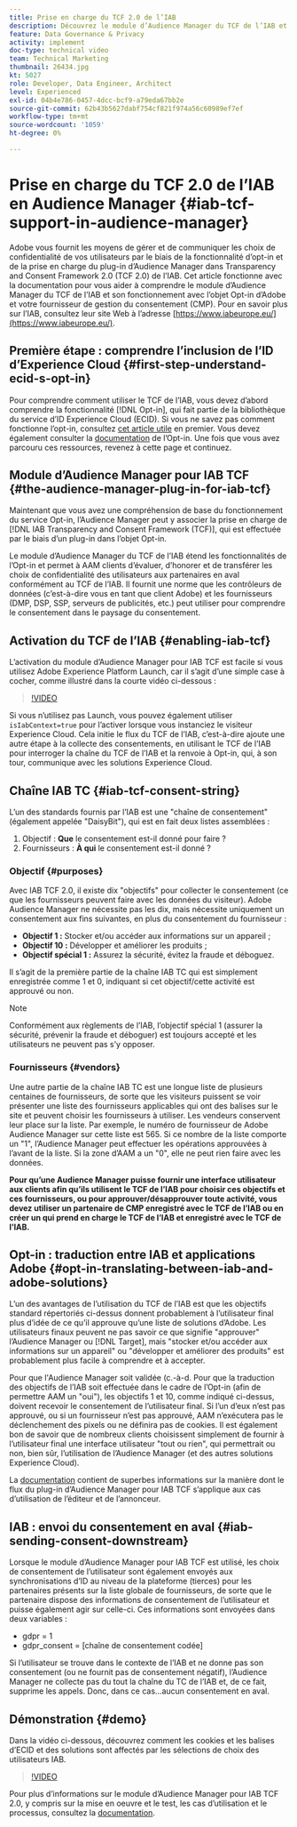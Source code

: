 ```yaml
---
title: Prise en charge du TCF 2.0 de l’IAB
description: Découvrez le module d’Audience Manager du TCF de l’IAB et comment il fonctionne avec l’objet d’accord préalable d’Adobe et votre fournisseur de gestion du consentement (CMP).
feature: Data Governance & Privacy
activity: implement
doc-type: technical video
team: Technical Marketing
thumbnail: 26434.jpg
kt: 5027
role: Developer, Data Engineer, Architect
level: Experienced
exl-id: 04b4e786-0457-4dcc-bcf9-a79eda67bb2e
source-git-commit: 62b43b5627dabf754cf821f974a56c60989ef7ef
workflow-type: tm+mt
source-wordcount: '1059'
ht-degree: 0%

---
```


# Prise en charge du TCF 2.0 de l’IAB en Audience Manager {#iab-tcf-support-in-audience-manager}

Adobe vous fournit les moyens de gérer et de communiquer les choix de confidentialité de vos utilisateurs par le biais de la fonctionnalité d’opt-in et de la prise en charge du plug-in d’Audience Manager dans Transparency and Consent Framework 2.0 (TCF 2.0) de l’IAB. Cet article fonctionne avec la documentation pour vous aider à comprendre le module d’Audience Manager du TCF de l’IAB et son fonctionnement avec l’objet Opt-in d’Adobe et votre fournisseur de gestion du consentement (CMP). Pour en savoir plus sur l’IAB, consultez leur site Web à l’adresse [https://www.iabeurope.eu/](https://www.iabeurope.eu/).

## Première étape : comprendre l’inclusion de l’ID d’Experience Cloud {#first-step-understand-ecid-s-opt-in}

Pour comprendre comment utiliser le TCF de l’IAB, vous devez d’abord comprendre la fonctionnalité [!DNL Opt-in], qui fait partie de la bibliothèque du service d’ID Experience Cloud (ECID). Si vous ne savez pas comment fonctionne l’opt-in, consultez [cet article utile](https://experienceleague.adobe.com/docs/core-services-learn/tutorials/id-service/use-opt-in-to-control-experience-cloud-activities-based-on-user-consent.html) en premier. Vous devez également consulter la [documentation](https://experienceleague.adobe.com/docs/id-service/using/implementation/opt-in-service/optin-overview.html) de l’Opt-in. Une fois que vous avez parcouru ces ressources, revenez à cette page et continuez.

## Module d’Audience Manager pour IAB TCF {#the-audience-manager-plug-in-for-iab-tcf}

Maintenant que vous avez une compréhension de base du fonctionnement du service Opt-in, l’Audience Manager peut y associer la prise en charge de [!DNL IAB Transparency and Consent Framework (TCF)], qui est effectuée par le biais d’un plug-in dans l’objet Opt-in.

Le module d’Audience Manager du TCF de l’IAB étend les fonctionnalités de l’Opt-in et permet à AAM clients d’évaluer, d’honorer et de transférer les choix de confidentialité des utilisateurs aux partenaires en aval conformément au TCF de l’IAB. Il fournit une norme que les contrôleurs de données (c’est-à-dire vous en tant que client Adobe) et les fournisseurs (DMP, DSP, SSP, serveurs de publicités, etc.) peut utiliser pour comprendre le consentement dans le paysage du consentement.

## Activation du TCF de l’IAB {#enabling-iab-tcf}

L’activation du module d’Audience Manager pour IAB TCF est facile si vous utilisez Adobe Experience Platform Launch, car il s’agit d’une simple case à cocher, comme illustré dans la courte vidéo ci-dessous :

>[!VIDEO](https://video.tv.adobe.com/v/26433/?quality=12)

Si vous n’utilisez pas Launch, vous pouvez également utiliser `isIabContext=true` pour l’activer lorsque vous instanciez le visiteur Experience Cloud. Cela initie le flux du TCF de l’IAB, c’est-à-dire ajoute une autre étape à la collecte des consentements, en utilisant le TCF de l’IAB pour interroger la chaîne du TCF de l’IAB et la renvoie à Opt-in, qui, à son tour, communique avec les solutions Experience Cloud.

## Chaîne IAB TC {#iab-tcf-consent-string}

L’un des standards fournis par l’IAB est une &quot;chaîne de consentement&quot; (également appelée &quot;DaisyBit&quot;), qui est en fait deux listes assemblées :

1. Objectif : **Que** le consentement est-il donné pour faire ?
1. Fournisseurs : **À qui** le consentement est-il donné ?

### Objectif {#purposes}

Avec IAB TCF 2.0, il existe dix &quot;objectifs&quot; pour collecter le consentement (ce que les fournisseurs peuvent faire avec les données du visiteur). Adobe Audience Manager ne nécessite pas les dix, mais nécessite uniquement un consentement aux fins suivantes, en plus du consentement du fournisseur :

* **Objectif 1 :** Stocker et/ou accéder aux informations sur un appareil ;
* **Objectif 10 :** Développer et améliorer les produits ;
* **Objectif spécial 1 :** Assurez la sécurité, évitez la fraude et déboguez.

Il s’agit de la première partie de la chaîne IAB TC qui est simplement enregistrée comme 1 et 0, indiquant si cet objectif/cette activité est approuvé ou non.

>[!NOTE]
>
>Conformément aux règlements de l’IAB, l’objectif spécial 1 (assurer la sécurité, prévenir la fraude et déboguer) est toujours accepté et les utilisateurs ne peuvent pas s’y opposer.

### Fournisseurs {#vendors}

Une autre partie de la chaîne IAB TC est une longue liste de plusieurs centaines de fournisseurs, de sorte que les visiteurs puissent se voir présenter une liste des fournisseurs applicables qui ont des balises sur le site et peuvent choisir les fournisseurs à utiliser. Les vendeurs conservent leur place sur la liste. Par exemple, le numéro de fournisseur de Adobe Audience Manager sur cette liste est 565. Si ce nombre de la liste comporte un &quot;1&quot;, l’Audience Manager peut effectuer les opérations approuvées à l’avant de la liste. Si la zone d’AAM a un &quot;0&quot;, elle ne peut rien faire avec les données.

**Pour qu’une Audience Manager puisse fournir une interface utilisateur aux clients afin qu’ils utilisent le TCF de l’IAB pour choisir ces objectifs et ces fournisseurs, ou pour approuver/désapprouver toute activité, vous devez utiliser un partenaire de CMP enregistré avec le TCF de l’IAB ou en créer un qui prend en charge le TCF de l’IAB et enregistré avec le TCF de l’IAB.**

## Opt-in : traduction entre IAB et applications Adobe {#opt-in-translating-between-iab-and-adobe-solutions}

L’un des avantages de l’utilisation du TCF de l’IAB est que les objectifs standard répertoriés ci-dessus donnent probablement à l’utilisateur final plus d’idée de ce qu’il approuve qu’une liste de solutions d’Adobe. Les utilisateurs finaux peuvent ne pas savoir ce que signifie &quot;approuver&quot; l’Audience Manager ou [!DNL Target], mais &quot;stocker et/ou accéder aux informations sur un appareil&quot; ou &quot;développer et améliorer des produits&quot; est probablement plus facile à comprendre et à accepter.

Pour que l&#39;Audience Manager soit validée (c.-à-d. Pour que la traduction des objectifs de l’IAB soit effectuée dans le cadre de l’Opt-in (afin de permettre AAM un &quot;oui&quot;), les objectifs 1 et 10, comme indiqué ci-dessus, doivent recevoir le consentement de l’utilisateur final. Si l’un d’eux n’est pas approuvé, ou si un fournisseur n’est pas approuvé, AAM n’exécutera pas le déclenchement des pixels ou ne définira pas de cookies. Il est également bon de savoir que de nombreux clients choisissent simplement de fournir à l’utilisateur final une interface utilisateur &quot;tout ou rien&quot;, qui permettrait ou non, bien sûr, l’utilisation de l’Audience Manager (et des autres solutions Experience Cloud).

La [documentation](https://experienceleague.adobe.com/docs/audience-manager/user-guide/overview/data-privacy/consent-management/aam-iab-plugin.html?lang=en) contient de superbes informations sur la manière dont le flux du plug-in d’Audience Manager pour IAB TCF s’applique aux cas d’utilisation de l’éditeur et de l’annonceur.

## IAB : envoi du consentement en aval {#iab-sending-consent-downstream}

Lorsque le module d’Audience Manager pour IAB TCF est utilisé, les choix de consentement de l’utilisateur sont également envoyés aux synchronisations d’ID au niveau de la plateforme (tierces) pour les partenaires présents sur la liste globale de fournisseurs, de sorte que le partenaire dispose des informations de consentement de l’utilisateur et puisse également agir sur celle-ci. Ces informations sont envoyées dans deux variables :

* gdpr = 1
* gdpr_consent = [chaîne de consentement codée]

Si l’utilisateur se trouve dans le contexte de l’IAB et ne donne pas son consentement (ou ne fournit pas de consentement négatif), l’Audience Manager ne collecte pas du tout la chaîne du TC de l’IAB et, de ce fait, supprime les appels. Donc, dans ce cas...aucun consentement en aval.

## Démonstration {#demo}

Dans la vidéo ci-dessous, découvrez comment les cookies et les balises d’ECID et des solutions sont affectés par les sélections de choix des utilisateurs IAB.

>[!VIDEO](https://video.tv.adobe.com/v/26434/?quality=12)

Pour plus d’informations sur le module d’Audience Manager pour IAB TCF 2.0, y compris sur la mise en oeuvre et le test, les cas d’utilisation et le processus, consultez la [documentation](https://experienceleague.adobe.com/docs/audience-manager/user-guide/overview/data-privacy/consent-management/aam-iab-plugin.html).
